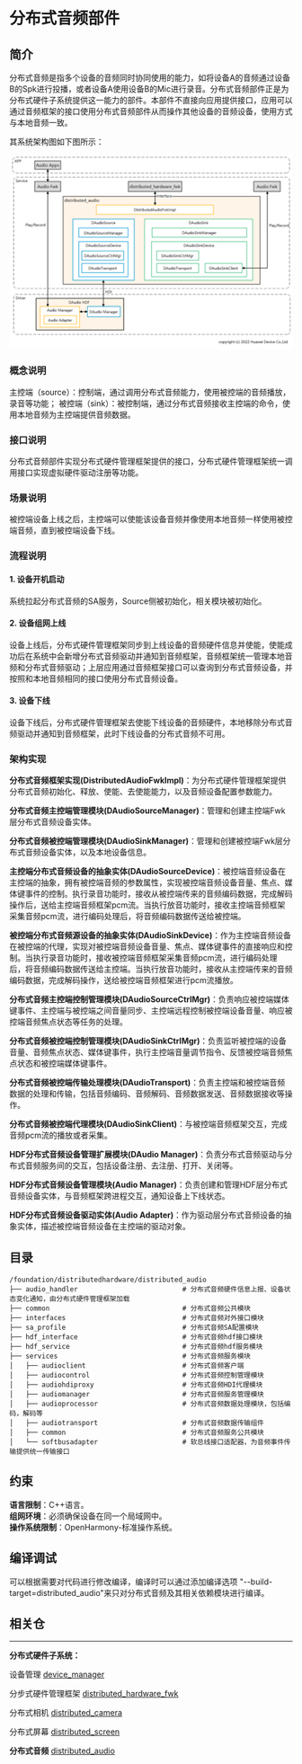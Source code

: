 # **分布式音频部件**

## **简介**

分布式音频是指多个设备的音频同时协同使用的能力，如将设备A的音频通过设备B的Spk进行投播，或者设备A使用设备B的Mic进行录音。分布式音频部件正是为分布式硬件子系统提供这一能力的部件。本部件不直接向应用提供接口，应用可以通过音频框架的接口使用分布式音频部件从而操作其他设备的音频设备，使用方式与本地音频一致。

其系统架构图如下图所示：

![](figures/distributedaudio_arch.png)

### **概念说明**
主控端（source）：控制端，通过调用分布式音频能力，使用被控端的音频播放，录音等功能；
被控端（sink）：被控制端，通过分布式音频接收主控端的命令，使用本地音频为主控端提供音频数据。

### **接口说明**
分布式音频部件实现分布式硬件管理框架提供的接口，分布式硬件管理框架统一调用接口实现虚拟硬件驱动注册等功能。

### **场景说明**
被控端设备上线之后，主控端可以使能该设备音频并像使用本地音频一样使用被控端音频，直到被控端设备下线。

### **流程说明**
#### **1. 设备开机启动**
系统拉起分布式音频的SA服务，Source侧被初始化，相关模块被初始化。

#### **2. 设备组网上线**
设备上线后，分布式硬件管理框架同步到上线设备的音频硬件信息并使能，使能成功后在系统中会新增分布式音频驱动并通知到音频框架，音频框架统一管理本地音频和分布式音频驱动；上层应用通过音频框架接口可以查询到分布式音频设备，并按照和本地音频相同的接口使用分布式音频设备。

#### **3. 设备下线**
设备下线后，分布式硬件管理框架去使能下线设备的音频硬件，本地移除分布式音频驱动并通知到音频框架，此时下线设备的分布式音频不可用。

### **架构实现**

**分布式音频框架实现(DistributedAudioFwkImpl)**：为分布式硬件管理框架提供分布式音频初始化、释放、使能、去使能能力，以及音频设备配置参数能力。

**分布式音频主控端管理模块(DAudioSourceManager)**：管理和创建主控端Fwk层分布式音频设备实体。

**分布式音频被控端管理模块(DAudioSinkManager)**：管理和创建被控端Fwk层分布式音频设备实体，以及本地设备信息。

**主控端分布式音频设备的抽象实体(DAudioSourceDevice)**：被控端音频设备在主控端的抽象，拥有被控端音频的参数属性，实现被控端音频设备音量、焦点、媒体键事件的控制。执行录音功能时，接收从被控端传来的音频编码数据，完成解码操作后，送给主控端音频框架pcm流。当执行放音功能时，接收主控端音频框架采集音频pcm流，进行编码处理后，将音频编码数据传送给被控端。

**被控端分布式音频源设备的抽象实体(DAudioSinkDevice)**：作为主控端音频设备在被控端的代理，实现对被控端音频设备音量、焦点、媒体键事件的直接响应和控制。当执行录音功能时，接收被控端音频框架采集音频pcm流，进行编码处理后，将音频编码数据传送给主控端。当执行放音功能时，接收从主控端传来的音频编码数据，完成解码操作，送给被控端音频框架进行pcm流播放。

**分布式音频主控端控制管理模块(DAudioSourceCtrlMgr)**：负责响应被控端媒体键事件、主控端与被控端之间音量同步、主控端远程控制被控端设备音量、响应被控端音频焦点状态等任务的处理。

**分布式音频被控端控制管理模块(DAudioSinkCtrlMgr)**：负责监听被控端的设备音量、音频焦点状态、媒体键事件，执行主控端音量调节指令、反馈被控端音频焦点状态和被控端媒体键事件。

**分布式音频被控端传输处理模块(DAudioTransport)**：负责主控端和被控端音频数据的处理和传输，包括音频编码、音频解码、音频数据发送、音频数据接收等操作。

**分布式音频被控端代理模块(DAudioSinkClient)**：与被控端音频框架交互，完成音频pcm流的播放或者采集。

**HDF分布式音频设备管理扩展模块(DAudio Manager)**：负责分布式音频驱动与分布式音频服务间的交互，包括设备注册、去注册、打开、关闭等。

**HDF分布式音频设备管理模块(Audio Manager)**：负责创建和管理HDF层分布式音频设备实体，与音频框架跨进程交互，通知设备上下线状态。

**HDF分布式音频设备驱动实体(Audio Adapter)**：作为驱动层分布式音频设备的抽象实体，描述被控端音频设备在主控端的驱动对象。


## **目录**

```
/foundation/distributedhardware/distributed_audio
├── audio_handler                          # 分布式音频硬件信息上报、设备状态变化通知，由分布式硬件管理框架加载
├── common                                 # 分布式音频公共模块
├── interfaces                             # 分布式音频对外接口模块
├── sa_profile                             # 分布式音频SA配置模块
├── hdf_interface                          # 分布式音频hdf接口模块
├── hdf_service                            # 分布式音频hdf服务模块
├── services                               # 分布式音频服务模块
│   ├── audioclient                        # 分布式音频客户端
│   ├── audiocontrol                       # 分布式音频控制管理模块
│   ├── audiohdiproxy                      # 分布式音频HDI代理模块
│   ├── audiomanager                       # 分布式音频服务管理模块
│   ├── audioprocessor                     # 分布式音频数据处理模块，包括编码，解码等
│   ├── audiotransport                     # 分布式音频数据传输组件
│   ├── common                             # 分布式音频服务公共模块
│   └── softbusadapter                     # 软总线接口适配器，为音频事件传输提供统一传输接口
```

## **约束**
**语言限制**：C++语言。  
**组网环境**：必须确保设备在同一个局域网中。  
**操作系统限制**：OpenHarmony-标准操作系统。  

## **编译调试**
可以根据需要对代码进行修改编译，编译时可以通过添加编译选项 "--build-target=distributed_audio"来只对分布式音频及其相关依赖模块进行编译。

## **相关仓**
****
**分布式硬件子系统：**

设备管理
[device_manager](https://gitee.com/openharmony/distributedhardware_device_manager)

分步式硬件管理框架
[distributed_hardware_fwk](https://gitee.com/openharmony/distributedhardware_distributed_hardware_fwk)

分布式相机
[distributed_camera](https://gitee.com/openharmony/distributedhardware_distributed_camera)

分布式屏幕
[distributed_screen](https://gitee.com/openharmony/distributedhardware_distributed_screen)

**分布式音频**
[distributed_audio](http://mgit-tm.rnd.huawei.com/hmf/distributedhardware/distributed_audio)
